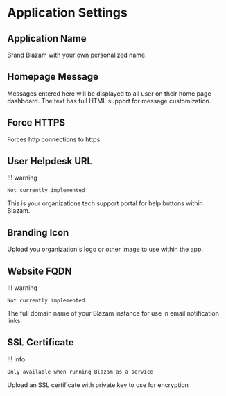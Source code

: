 # Application Settings
## Application Name
Brand Blazam with your own personalized name.

## Homepage Message
Messages entered here will be displayed to all user
on their home page dashboard. The text has full HTML support
for message customization.

## Force HTTPS
Forces http connections to https.

## User Helpdesk URL
!!! warning

	Not currently implemented

This is your organizations tech support portal for help buttons within Blazam.

## Branding Icon
Upload you organization's logo or other image to use within the app.

## Website FQDN
!!! warning

	Not currently implemented

The full domain name of your Blazam instance for use in email notification links.

## SSL Certificate
!!! info

	Only available when running Blazam as a service

Upload an SSL certificate with private key to use for encryption